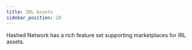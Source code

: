 ```yaml
---
title: IRL Assets
sidebar_position: 20
---
```


Hashed Network has a rich feature set supporting marketplaces for IRL assets.